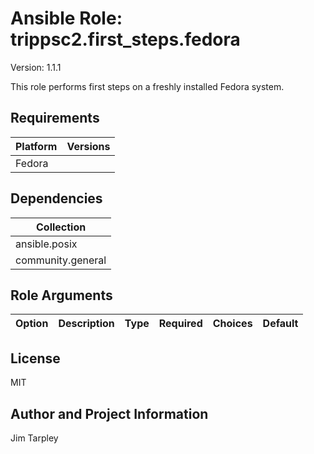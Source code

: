 <!-- BEGIN_ANSIBLE_DOCS -->

# Ansible Role: trippsc2.first_steps.fedora
Version: 1.1.1

This role performs first steps on a freshly installed Fedora system.

## Requirements

| Platform | Versions |
| -------- | -------- |
| Fedora | <ul></ul> |

## Dependencies

| Collection |
| ---------- |
| ansible.posix |
| community.general |

## Role Arguments
|Option|Description|Type|Required|Choices|Default|
|---|---|---|---|---|---|


## License
MIT

## Author and Project Information
Jim Tarpley
<!-- END_ANSIBLE_DOCS -->
